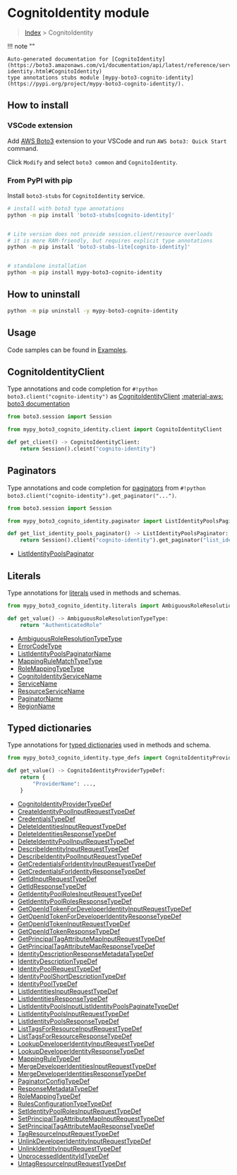 #  CognitoIdentity module

> [Index](../README.md) > CognitoIdentity

!!! note ""

    Auto-generated documentation for [CognitoIdentity](https://boto3.amazonaws.com/v1/documentation/api/latest/reference/services/cognito-identity.html#CognitoIdentity)
    type annotations stubs module [mypy-boto3-cognito-identity](https://pypi.org/project/mypy-boto3-cognito-identity/).

## How to install

### VSCode extension

Add [AWS Boto3](https://marketplace.visualstudio.com/items?itemName=Boto3typed.boto3-ide)
extension to your VSCode and run `AWS boto3: Quick Start` command.

Click `Modify` and select `boto3 common` and `CognitoIdentity`.

### From PyPI with pip

Install `boto3-stubs` for `CognitoIdentity` service.

```bash
# install with boto3 type annotations
python -m pip install 'boto3-stubs[cognito-identity]'


# Lite version does not provide session.client/resource overloads
# it is more RAM-friendly, but requires explicit type annotations
python -m pip install 'boto3-stubs-lite[cognito-identity]'


# standalone installation
python -m pip install mypy-boto3-cognito-identity
```



## How to uninstall

```bash
python -m pip uninstall -y mypy-boto3-cognito-identity
```

## Usage

Code samples can be found in [Examples](./usage.md).

## CognitoIdentityClient

Type annotations and code completion for  `#!python boto3.client("cognito-identity")` as [CognitoIdentityClient](./client.md)
[:material-aws: boto3 documentation](https://boto3.amazonaws.com/v1/documentation/api/latest/reference/services/cognito-identity.html#CognitoIdentity.Client)

```python title="Usage example"
from boto3.session import Session

from mypy_boto3_cognito_identity.client import CognitoIdentityClient

def get_client() -> CognitoIdentityClient:
    return Session().cleint("cognito-identity")
```


## Paginators

Type annotations and code completion for [paginators](./paginators.md)
from `#!python boto3.client("cognito-identity").get_paginator("...")`.

```python title="Usage example"
from boto3.session import Session

from mypy_boto3_cognito_identity.paginator import ListIdentityPoolsPaginator

def get_list_identity_pools_paginator() -> ListIdentityPoolsPaginator:
    return Session().client("cognito-identity").get_paginator("list_identity_pools"))
```

- [ListIdentityPoolsPaginator](./paginators.md#listidentitypoolspaginator)









## Literals

Type annotations for [literals](./literals.md) used in methods and schemas.

```python title="Usage example"
from mypy_boto3_cognito_identity.literals import AmbiguousRoleResolutionTypeType

def get_value() -> AmbiguousRoleResolutionTypeType:
    return "AuthenticatedRole"
```

- [AmbiguousRoleResolutionTypeType](./literals.md#ambiguousroleresolutiontypetype)
- [ErrorCodeType](./literals.md#errorcodetype)
- [ListIdentityPoolsPaginatorName](./literals.md#listidentitypoolspaginatorname)
- [MappingRuleMatchTypeType](./literals.md#mappingrulematchtypetype)
- [RoleMappingTypeType](./literals.md#rolemappingtypetype)
- [CognitoIdentityServiceName](./literals.md#cognitoidentityservicename)
- [ServiceName](./literals.md#servicename)
- [ResourceServiceName](./literals.md#resourceservicename)
- [PaginatorName](./literals.md#paginatorname)
- [RegionName](./literals.md#regionname)




## Typed dictionaries

Type annotations for [typed dictionaries](./type_defs.md) used in methods and schema.

```python title="Usage example"
from mypy_boto3_cognito_identity.type_defs import CognitoIdentityProviderTypeDef

def get_value() -> CognitoIdentityProviderTypeDef:
    return {
        "ProviderName": ...,
    }
```

- [CognitoIdentityProviderTypeDef](./type_defs.md#cognitoidentityprovidertypedef)
- [CreateIdentityPoolInputRequestTypeDef](./type_defs.md#createidentitypoolinputrequesttypedef)
- [CredentialsTypeDef](./type_defs.md#credentialstypedef)
- [DeleteIdentitiesInputRequestTypeDef](./type_defs.md#deleteidentitiesinputrequesttypedef)
- [DeleteIdentitiesResponseTypeDef](./type_defs.md#deleteidentitiesresponsetypedef)
- [DeleteIdentityPoolInputRequestTypeDef](./type_defs.md#deleteidentitypoolinputrequesttypedef)
- [DescribeIdentityInputRequestTypeDef](./type_defs.md#describeidentityinputrequesttypedef)
- [DescribeIdentityPoolInputRequestTypeDef](./type_defs.md#describeidentitypoolinputrequesttypedef)
- [GetCredentialsForIdentityInputRequestTypeDef](./type_defs.md#getcredentialsforidentityinputrequesttypedef)
- [GetCredentialsForIdentityResponseTypeDef](./type_defs.md#getcredentialsforidentityresponsetypedef)
- [GetIdInputRequestTypeDef](./type_defs.md#getidinputrequesttypedef)
- [GetIdResponseTypeDef](./type_defs.md#getidresponsetypedef)
- [GetIdentityPoolRolesInputRequestTypeDef](./type_defs.md#getidentitypoolrolesinputrequesttypedef)
- [GetIdentityPoolRolesResponseTypeDef](./type_defs.md#getidentitypoolrolesresponsetypedef)
- [GetOpenIdTokenForDeveloperIdentityInputRequestTypeDef](./type_defs.md#getopenidtokenfordeveloperidentityinputrequesttypedef)
- [GetOpenIdTokenForDeveloperIdentityResponseTypeDef](./type_defs.md#getopenidtokenfordeveloperidentityresponsetypedef)
- [GetOpenIdTokenInputRequestTypeDef](./type_defs.md#getopenidtokeninputrequesttypedef)
- [GetOpenIdTokenResponseTypeDef](./type_defs.md#getopenidtokenresponsetypedef)
- [GetPrincipalTagAttributeMapInputRequestTypeDef](./type_defs.md#getprincipaltagattributemapinputrequesttypedef)
- [GetPrincipalTagAttributeMapResponseTypeDef](./type_defs.md#getprincipaltagattributemapresponsetypedef)
- [IdentityDescriptionResponseMetadataTypeDef](./type_defs.md#identitydescriptionresponsemetadatatypedef)
- [IdentityDescriptionTypeDef](./type_defs.md#identitydescriptiontypedef)
- [IdentityPoolRequestTypeDef](./type_defs.md#identitypoolrequesttypedef)
- [IdentityPoolShortDescriptionTypeDef](./type_defs.md#identitypoolshortdescriptiontypedef)
- [IdentityPoolTypeDef](./type_defs.md#identitypooltypedef)
- [ListIdentitiesInputRequestTypeDef](./type_defs.md#listidentitiesinputrequesttypedef)
- [ListIdentitiesResponseTypeDef](./type_defs.md#listidentitiesresponsetypedef)
- [ListIdentityPoolsInputListIdentityPoolsPaginateTypeDef](./type_defs.md#listidentitypoolsinputlistidentitypoolspaginatetypedef)
- [ListIdentityPoolsInputRequestTypeDef](./type_defs.md#listidentitypoolsinputrequesttypedef)
- [ListIdentityPoolsResponseTypeDef](./type_defs.md#listidentitypoolsresponsetypedef)
- [ListTagsForResourceInputRequestTypeDef](./type_defs.md#listtagsforresourceinputrequesttypedef)
- [ListTagsForResourceResponseTypeDef](./type_defs.md#listtagsforresourceresponsetypedef)
- [LookupDeveloperIdentityInputRequestTypeDef](./type_defs.md#lookupdeveloperidentityinputrequesttypedef)
- [LookupDeveloperIdentityResponseTypeDef](./type_defs.md#lookupdeveloperidentityresponsetypedef)
- [MappingRuleTypeDef](./type_defs.md#mappingruletypedef)
- [MergeDeveloperIdentitiesInputRequestTypeDef](./type_defs.md#mergedeveloperidentitiesinputrequesttypedef)
- [MergeDeveloperIdentitiesResponseTypeDef](./type_defs.md#mergedeveloperidentitiesresponsetypedef)
- [PaginatorConfigTypeDef](./type_defs.md#paginatorconfigtypedef)
- [ResponseMetadataTypeDef](./type_defs.md#responsemetadatatypedef)
- [RoleMappingTypeDef](./type_defs.md#rolemappingtypedef)
- [RulesConfigurationTypeTypeDef](./type_defs.md#rulesconfigurationtypetypedef)
- [SetIdentityPoolRolesInputRequestTypeDef](./type_defs.md#setidentitypoolrolesinputrequesttypedef)
- [SetPrincipalTagAttributeMapInputRequestTypeDef](./type_defs.md#setprincipaltagattributemapinputrequesttypedef)
- [SetPrincipalTagAttributeMapResponseTypeDef](./type_defs.md#setprincipaltagattributemapresponsetypedef)
- [TagResourceInputRequestTypeDef](./type_defs.md#tagresourceinputrequesttypedef)
- [UnlinkDeveloperIdentityInputRequestTypeDef](./type_defs.md#unlinkdeveloperidentityinputrequesttypedef)
- [UnlinkIdentityInputRequestTypeDef](./type_defs.md#unlinkidentityinputrequesttypedef)
- [UnprocessedIdentityIdTypeDef](./type_defs.md#unprocessedidentityidtypedef)
- [UntagResourceInputRequestTypeDef](./type_defs.md#untagresourceinputrequesttypedef)

